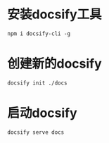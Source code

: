 # 安装docsify工具
```shell
npm i docsify-cli -g
```

# 创建新的docsify
```shell
docsify init ./docs
```

# 启动docsify
```shell
docsify serve docs
```
